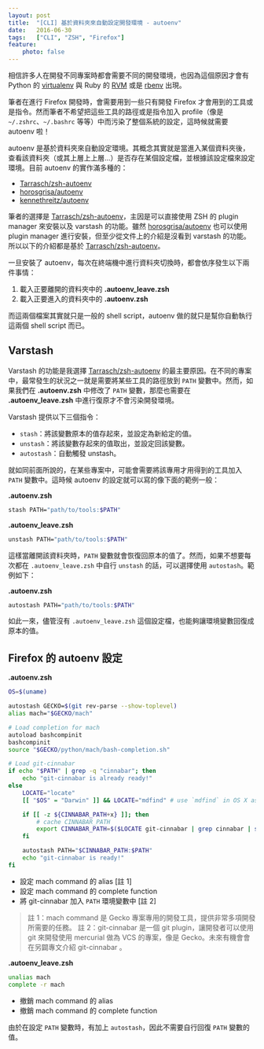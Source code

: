 ```yaml
---
layout: post
title:  "[CLI] 基於資料夾來自動設定開發環境 - autoenv"
date:   2016-06-30
tags:   ["CLI", "ZSH", "Firefox"]
feature:
    photo: false 
---
```


相信許多人在開發不同專案時都會需要不同的開發環境，也因為這個原因才會有 Python 的 [virtualenv](https://virtualenv.pypa.io/en/stable/) 與 Ruby 的 [RVM](http://rvm.io/) 或是 [rbenv](http://rbenv.org/) 出現。

筆者在進行 Firefox 開發時，會需要用到一些只有開發 Firefox 才會用到的工具或是指令。然而筆者不希望把這些工具的路徑或是指令加入 profile（像是 `~/.zshrc`、`~/.bashrc` 等等）中而污染了整個系統的設定，這時候就需要 autoenv 啦！

autoenv 是基於資料夾來自動設定環境。其概念其實就是當進入某個資料夾後，查看該資料夾（或其上層上上層...）是否存在某個設定檔，並根據該設定檔來設定環境。目前 autoenv 的實作滿多種的：

- [Tarrasch/zsh-autoenv](https://github.com/Tarrasch/zsh-autoenv)
- [horosgrisa/autoenv](https://github.com/horosgrisa/autoenv)
- [kennethreitz/autoenv](https://github.com/kennethreitz/autoenv)

筆者的選擇是 [Tarrasch/zsh-autoenv](https://github.com/Tarrasch/zsh-autoenv)，主因是可以直接使用 ZSH 的 plugin manager 來安裝以及 varstash 的功能。雖然 [horosgrisa/autoenv](https://github.com/horosgrisa/autoenv) 也可以使用 plugin manager 進行安裝，但至少從文件上的介紹是沒看到 varstash 的功能。所以以下的介紹都是基於 [Tarrasch/zsh-autoenv](https://github.com/Tarrasch/zsh-autoenv)。

一旦安裝了 autoenv，每次在終端機中進行資料夾切換時，都會依序發生以下兩件事情：

1. 載入正要離開的資料夾中的 **.autoenv_leave.zsh**
2. 載入正要進入的資料夾中的 **.autoenv.zsh**

而這兩個檔案其實就只是一般的 shell script，autoenv 做的就只是幫你自動執行這兩個 shell script 而已。

## Varstash

Varstash 的功能是我選擇 [Tarrasch/zsh-autoenv](https://github.com/Tarrasch/zsh-autoenv) 的最主要原因。在不同的專案中，最常發生的狀況之一就是需要將某些工具的路徑放到 `PATH` 變數中。然而，如果我們在 **.autoenv.zsh** 中修改了 `PATH` 變數，那麼也需要在 **.autoenv_leave.zsh** 中進行復原才不會污染開發環境。

Varstash 提供以下三個指令：

- `stash`：將該變數原本的值存起來，並設定為新給定的值。
- `unstash`：將該變數存起來的值取出，並設定回該變數。
- `autostash`：自動觸發 unstash。

就如同前面所說的，在某些專案中，可能會需要將該專用才用得到的工具加入 `PATH` 變數中。這時候 autoenv 的設定就可以寫的像下面的範例一般：

**.autoenv.zsh**

```zsh
stash PATH="path/to/tools:$PATH"
```
**.autoenv_leave.zsh**

```zsh
unstash PATH="path/to/tools:$PATH"
```

這樣當離開該資料夾時，`PATH` 變數就會恢復回原本的值了。然而，如果不想要每次都在 `.autoenv_leave.zsh` 中自行 `unstash` 的話，可以選擇使用 `autostash`。範例如下：

**.autoenv.zsh**

```zsh
autostash PATH="path/to/tools:$PATH"
```

如此一來，儘管沒有 `.autoenv_leave.zsh` 這個設定檔，也能夠讓環境變數回復成原本的值。


## Firefox 的 autoenv 設定

**.autoenv.zsh**

```sh
OS=$(uname)

autostash GECKO=$(git rev-parse --show-toplevel)
alias mach="$GECKO/mach"

# Load completion for mach
autoload bashcompinit
bashcompinit
source "$GECKO/python/mach/bash-completion.sh"

# Load git-cinnabar
if echo "$PATH" | grep -q "cinnabar"; then
	echo "git-cinnabar is already ready!"
else
	LOCATE="locate"
	[[ "$OS" = "Darwin" ]] && LOCATE="mdfind" # use `mdfind` in OS X as locate

	if [[ -z ${CINNABAR_PATH+x} ]]; then
		# cache CINNABAR_PATH
		export CINNABAR_PATH=$($LOCATE git-cinnabar | grep cinnabar | sort | head -n 1)
	fi

	autostash PATH="$CINNABAR_PATH:$PATH"
	echo "git-cinnabar is ready!"
fi
```

- 設定 mach command 的 alias [註 1]
- 設定 mach command 的 complete function
- 將 git-cinnabar 加入 `PATH` 環境變數中 [註 2]

> 註 1：mach command 是 Gecko 專案專用的開發工具，提供非常多項開發所需要的任務。
> 註 2：git-cinnabar 是一個 git plugin，讓開發者可以使用 git 來開發使用 mercurial 做為 VCS 的專案，像是 Gecko。未來有機會會在另闢專文介紹 git-cinnabar 。

**.autoenv_leave.zsh**

```sh
unalias mach
complete -r mach
```

- 撤銷 mach command 的 alias
- 撤銷 mach command 的 complete function

由於在設定 `PATH` 變數時，有加上 `autostash`，因此不需要自行回復 `PATH` 變數的值。
